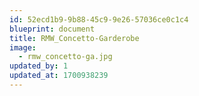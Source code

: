 ```yaml
---
id: 52ecd1b9-9b88-45c9-9e26-57036ce0c1c4
blueprint: document
title: RMW_Concetto-Garderobe
image:
  - rmw_concetto-ga.jpg
updated_by: 1
updated_at: 1700938239
---
```

